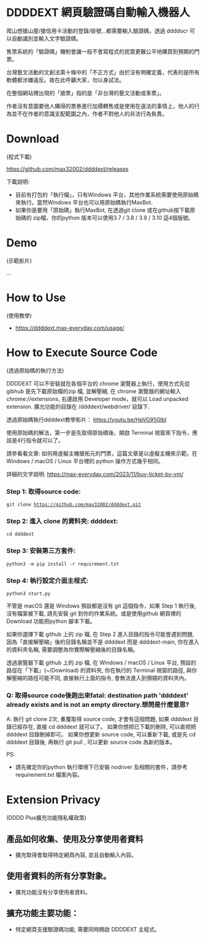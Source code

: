 # DDDDEXT 網頁驗證碼自動輸入機器人

爬山想搶山屋/搶信用卡活動的登錄/掛號…都需要輸入驗證碼，透過 ddddocr 可以自動識別並輸入文字驗證碼。

售票系統的「驗證碼」機制會讓一般不會寫程式的民眾更難公平地購買到預期的門票。

台灣藝文活動的文創法第十條中的「不正方式」由於沒有明確定義，代表的是所有軟體都涉嫌違反。故在此呼籲大家，勿以身試法。

在整個網站裡出現的「搶票」指的是「非台灣的藝文活動或車票」。

作者沒有意圖要他人購得的票券進行加價轉售或是使用在違法的事情上，他人的行為並不在作者的意識支配範圍之內，作者不對他人的非法行為負責。

# Download 
(程式下載)

https://github.com/max32002/ddddext/releases

下載說明:
* 目前有打包的「執行檔」，只有Windows 平台，其他作業系統需要使用原始碼來執行。當然Windows 平台也可以用原始碼執行MaxBot.
* 如果你是要用「原始碼」執行MaxBot, 在透過git clone 或在github按下載原始碼的 zip檔，你的python 版本可以使用3.7 / 3.8 / 3.9 / 3.10 這4個版號。

# Demo 
(示範影片)

...

# How to Use 
(使用教學)

* https://ddddext.max-everyday.com/usage/

# How to Execute Source Code 
(透過原始碼的執行方法)

DDDDEXT 可以不安裝就在各個平台的 chrome 瀏覽器上執行，使用方式先從 gibhub 是先下載原始檔的zip 檔, 並解壓縮, 在 chrome 瀏覽器的網址輸入 chrome://extensions, 右邊啟用 Developer mode，就可以 Load unpacked extension. 擴允功能的目錄在 /ddddext/webdriver/ 目錄下. 

透過原始碼執行ddddext教學影片：
https://youtu.be/HpVG91j0lbI

使用原始碼的解法，第一步是先取得原始碼後，開啟 Terminal 視窗來下指令，應該是4行指令就可以了。

請參看看文章: 如何用虛擬主機搶拓元的門票，這篇文章是以虛擬主機來示範，在 Windows / macOS / Linux 平台裡的 python 操作方式幾乎相同。

詳細的文字說明: 
https://max-everyday.com/2023/11/buy-ticket-by-vm/

### Step 1: 取得source code:

<code>git clone https://github.com/max32002/ddddext.git</code>

### Step 2: 進入 clone 的資料夾: ddddext:

<code>cd ddddext </code>

### Step 3: 安裝第三方套件:

<code>python3 -m pip install -r requirement.txt</code>

### Step 4: 執行設定介面主桯式:

<code>python3 start.py</code>

不管是 macOS 還是 Windows 預設都是沒有 git 這個指令，如果 Step 1 執行後,  沒有檔案被下載, 請先安裝 git 到你的作業系統。或是使用github 網頁裡的 Download 功能把python 腳本下載。

如果你選擇下載 github 上的 zip 檔, 在 Step 2 進入目錄的指令可能會遇到問題, 因為「直接解壓縮」後的目錄名稱並不是 ddddext 而是 ddddext-main, 你在進入的資料夾名稱, 需要調整為你實際解壓縮後的目錄名稱。

透過瀏覽器下載 github 上的 zip 檔, 在 Windows / macOS / Linux 平台, 預設的路徑在「下載」(~/Download) 的資料夾, 你在執行的 Terminal 視窗的路徑, 與你解壓縮的路徑可能不同, 直接執行上面的指令, 會無法進入到預期的資料夾內。

### Q: 取得source code後跑出來fatal: destination path 'ddddext' already exists and is not an empty directory.想問是什麼意思?

A: 執行 git clone 2次, 重覆取得 source code, 才會有這個問題, 如果 ddddext 目錄已經存在, 直接 cd ddddext 就可以了。
如果你想把已下載的刪除, 可以直把把 ddddext 目錄刪掉即可。
如果你想更新 source code, 可以重新下載, 或是先 cd ddddext 目錄後, 再執行 git pull , 可以更新 source code 為新的版本。

PS:
* 請先確定你的python 執行環境下已安裝 nodriver 及相關的套件，請參考 requirement.txt 檔案內容。

# Extension Privacy 

(DDDD Plus擴充功能隱私權政策)

## 產品如何收集、使用及分享使用者資料

* 擴充取得會取得特定網頁內容, 並且自動輸入內容。

## 使用者資料的所有分享對象。

* 擴充功能沒有分享使用者資料。

## 擴充功能主要功能：

* 特定網頁支援驗證碼功能, 需要同時開啟 DDDDEXT 主程式。
